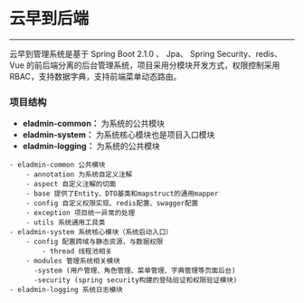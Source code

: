 # 云早到后端
---
云早到管理系统是基于 Spring Boot 2.1.0 、 Jpa、 Spring Security、redis、Vue 的前后端分离的后台管理系统，项目采用分模块开发方式，权限控制采用 RBAC，支持数据字典，支持前端菜单动态路由。
### 项目结构
+ **eladmin-common：** 为系统的公共模块
+ **eladmin-system：**  为系统核心模块也是项目入口模块
+ **eladmin-logging：** 为系统的公共模块
~~~
- eladmin-common 公共模块
    - annotation 为系统自定义注解
    - aspect 自定义注解的切面
    - base 提供了Entity、DTO基类和mapstruct的通用mapper
    - config 自定义权限实现、redis配置、swagger配置
    - exception 项目统一异常的处理
    - utils 系统通用工具类
- eladmin-system 系统核心模块（系统启动入口）
    - config 配置跨域与静态资源，与数据权限
	    - thread 线程池相关
    - modules 管理系统相关模块
      -system (用户管理、角色管理、菜单管理、字典管理等页面后台)
      -security (spring security构建的登陆验证和权限验证模块)
- eladmin-logging 系统日志模块
~~~
